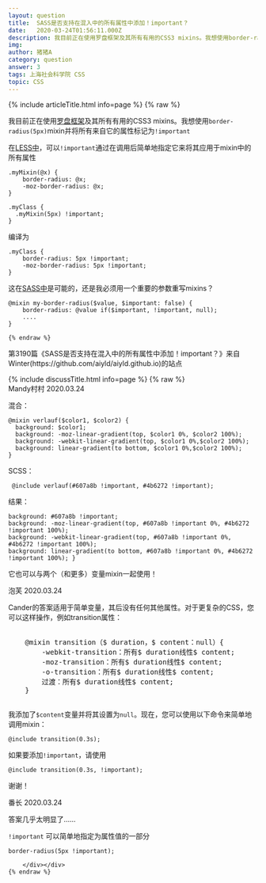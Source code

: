 ```yaml
---
layout: question
title:  SASS是否支持在混入中的所有属性中添加！important？
date:   2020-03-24T01:56:11.000Z
description: 我目前正在使用罗盘框架及其所有有用的CSS3 mixins。我想使用border-radius(5px)mixin并将所有来自它的属性标记为\!import...
img: 
author: 猪猪A
category: question
answer: 3
tags: 上海社会科学院 CSS
topic: CSS
---
```

<div class="article-root">
  <div class="article">
    {% include articleTitle.html info=page %}
    {% raw %}
    <div class="article-content"><p><font style="vertical-align: inherit;"><font style="vertical-align: inherit;">我目前正在使用</font></font><a href="http://compass-style.org" rel="noreferrer"><font style="vertical-align: inherit;"><font style="vertical-align: inherit;">罗盘框架</font></font></a><font style="vertical-align: inherit;"><font style="vertical-align: inherit;">及其所有有用的CSS3 mixins。</font><font style="vertical-align: inherit;">我想使用</font></font><code>border-radius(5px)</code><font style="vertical-align: inherit;"><font style="vertical-align: inherit;">mixin并将所有来自它的属性标记为</font></font><code>!important</code></p>

<p><font style="vertical-align: inherit;"><font style="vertical-align: inherit;">在</font></font><a href="http://lesscss.org" rel="noreferrer"><font style="vertical-align: inherit;"><font style="vertical-align: inherit;">LESS中</font></font></a><font style="vertical-align: inherit;"><font style="vertical-align: inherit;">，可以</font></font><code>!important</code><font style="vertical-align: inherit;"><font style="vertical-align: inherit;">通过在调用后简单地指定它</font><font style="vertical-align: inherit;">来将其应用于</font><font style="vertical-align: inherit;">mixin中的所有属性</font></font></p>

<pre><code>.myMixin(@x) {<font></font>
    border-radius: @x;<font></font>
    -moz-border-radius: @x;<font></font>
}<font></font>
<font></font>
.myClass {<font></font>
  .myMixin(5px) !important;<font></font>
}<font></font>
</code></pre>

<p><font style="vertical-align: inherit;"><font style="vertical-align: inherit;">编译为</font></font></p>

<pre><code>.myClass {<font></font>
    border-radius: 5px !important;<font></font>
    -moz-border-radius: 5px !important;<font></font>
}<font></font>
</code></pre>

<p><font style="vertical-align: inherit;"><font style="vertical-align: inherit;">这在</font></font><a href="http://sass-lang.com/" rel="noreferrer"><font style="vertical-align: inherit;"><font style="vertical-align: inherit;">SASS中</font></font></a><font style="vertical-align: inherit;"><font style="vertical-align: inherit;">是可能的</font><font style="vertical-align: inherit;">，还是我必须用一个重要的参数重写mixins？</font></font></p>

<pre><code>@mixin my-border-radius($value, $important: false) {<font></font>
    border-radius: @value if($important, !important, null);<font></font>
    ....<font></font>
}<font></font>
</code></pre></div>
    {% endraw %}
  </div>
  <p class="winter_mark">第3190篇《SASS是否支持在混入中的所有属性中添加！important？》来自Winter(https://github.com/aiyld/aiyld.github.io)的站点</p>
  <div class="discuss-wrapper">
    {% include discussTitle.html info=page %}
    {% raw %}
    <div class="discuss-item">
        <div class="discuss-parent">
          <div class="discuss-meta">
            <span class="discuss-user">Mandy村村</span>
            <span class="discuss-time">2020.03.24</span>
          </div>
          <div class="discuss-comment"><p><font style="vertical-align: inherit;"><font style="vertical-align: inherit;">混合：</font></font></p>

<pre><code>@mixin verlauf($color1, $color2) {<font></font>
  background: $color1;<font></font>
  background: -moz-linear-gradient(top, $color1 0%, $color2 100%);<font></font>
  background: -webkit-linear-gradient(top, $color1 0%,$color2 100%);<font></font>
  background: linear-gradient(to bottom, $color1 0%,$color2 100%);<font></font>
}<font></font>
</code></pre>

<p><font style="vertical-align: inherit;"><font style="vertical-align: inherit;">SCSS：</font></font></p>

<pre><code> @include verlauf(#607a8b !important, #4b6272 !important);
</code></pre>

<p><font style="vertical-align: inherit;"><font style="vertical-align: inherit;">结果：</font></font></p>

<pre><code>background: #607a8b !important;<font></font>
background: -moz-linear-gradient(top, #607a8b !important 0%, #4b6272 !important 100%);<font></font>
background: -webkit-linear-gradient(top, #607a8b !important 0%, #4b6272 !important 100%);<font></font>
background: linear-gradient(to bottom, #607a8b !important 0%, #4b6272 !important 100%); }<font></font>
</code></pre>

<p><font style="vertical-align: inherit;"><font style="vertical-align: inherit;">它也可以与两个（和更多）变量mixin一起使用！</font></font></p></div>
        </div></div><div class="discuss-item">
        <div class="discuss-parent">
          <div class="discuss-meta">
            <span class="discuss-user">泡芙</span>
            <span class="discuss-time">2020.03.24</span>
          </div>
          <div class="discuss-comment"><p><font style="vertical-align: inherit;"><font style="vertical-align: inherit;">Cander的答案适用于简单变量，其后没有任何其他属性。</font><font style="vertical-align: inherit;">对于更复杂的CSS，您可以这样操作，例如transition属性：</font></font></p>

<pre><font></font><font style="vertical-align: inherit;"><font style="vertical-align: inherit;">
    @mixin transition（$ duration，$ content：null）{</font></font><font></font><font style="vertical-align: inherit;"><font style="vertical-align: inherit;">
        -webkit-transition：所有$ duration线性$ content;</font></font><font></font><font style="vertical-align: inherit;"><font style="vertical-align: inherit;">
        -moz-transition：所有$ duration线性$ content;</font></font><font></font><font style="vertical-align: inherit;"><font style="vertical-align: inherit;">
        -o-transition：所有$ duration线性$ content;</font></font><font></font><font style="vertical-align: inherit;"><font style="vertical-align: inherit;">
        过渡：所有$ duration线性$ content;</font></font><font></font><font style="vertical-align: inherit;"><font style="vertical-align: inherit;">
    }</font></font><font></font>
<font></font>
</pre>

<p><font style="vertical-align: inherit;"><font style="vertical-align: inherit;">我添加了</font></font><code>$content</code><font style="vertical-align: inherit;"><font style="vertical-align: inherit;">变量并将其设置为</font></font><code>null</code><font style="vertical-align: inherit;"><font style="vertical-align: inherit;">。</font><font style="vertical-align: inherit;">现在，您可以使用以下命令来简单地调用mixin：</font></font></p>

<p><code>@include transition(0.3s);</code></p>

<p><font style="vertical-align: inherit;"><font style="vertical-align: inherit;">如果要添加</font></font><code>!important</code><font style="vertical-align: inherit;"><font style="vertical-align: inherit;">，请使用</font></font></p>

<p><code>@include transition(0.3s, !important);</code></p>

<p><font style="vertical-align: inherit;"><font style="vertical-align: inherit;">谢谢！</font></font></p></div>
        </div></div><div class="discuss-item">
        <div class="discuss-parent">
          <div class="discuss-meta">
            <span class="discuss-user">番长</span>
            <span class="discuss-time">2020.03.24</span>
          </div>
          <div class="discuss-comment"><p><font style="vertical-align: inherit;"><font style="vertical-align: inherit;">答案几乎太明显了……</font></font></p>

<p><code>!important</code><font style="vertical-align: inherit;"><font style="vertical-align: inherit;"> 可以简单地指定为属性值的一部分</font></font></p>

<pre><code>border-radius(5px !important);
</code></pre></div>
        </div></div>
    {% endraw %}
  </div>
<div>
